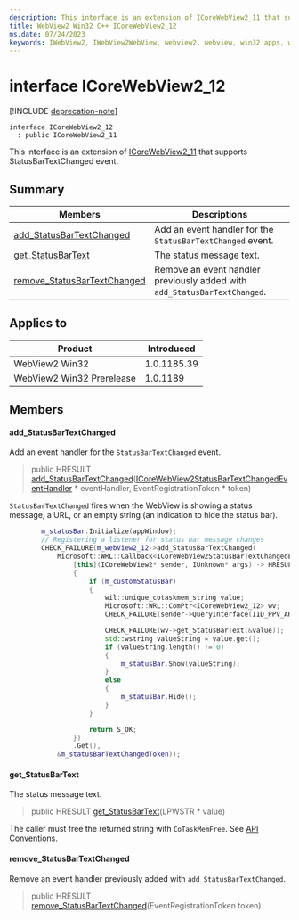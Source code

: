 ```yaml
---
description: This interface is an extension of ICoreWebView2_11 that supports StatusBarTextChanged event.
title: WebView2 Win32 C++ ICoreWebView2_12
ms.date: 07/24/2023
keywords: IWebView2, IWebView2WebView, webview2, webview, win32 apps, win32, edge, ICoreWebView2, ICoreWebView2Controller, browser control, edge html, ICoreWebView2_12
---
```


# interface ICoreWebView2_12

[!INCLUDE [deprecation-note](../includes/deprecation-note.md)]

```
interface ICoreWebView2_12
  : public ICoreWebView2_11
```

This interface is an extension of [ICoreWebView2_11](icorewebview2_11.md) that supports StatusBarTextChanged event.

## Summary

 Members                        | Descriptions
--------------------------------|---------------------------------------------
[add_StatusBarTextChanged](#add_statusbartextchanged) | Add an event handler for the `StatusBarTextChanged` event.
[get_StatusBarText](#get_statusbartext) | The status message text.
[remove_StatusBarTextChanged](#remove_statusbartextchanged) | Remove an event handler previously added with `add_StatusBarTextChanged`.

## Applies to

Product                         | Introduced
--------------------------------|---------------------------------------------
WebView2 Win32            |    1.0.1185.39
WebView2 Win32 Prerelease |    1.0.1189

## Members

#### add_StatusBarTextChanged

Add an event handler for the `StatusBarTextChanged` event.

> public HRESULT [add_StatusBarTextChanged](#add_statusbartextchanged)([ICoreWebView2StatusBarTextChangedEventHandler](icorewebview2statusbartextchangedeventhandler.md) * eventHandler, EventRegistrationToken * token)

`StatusBarTextChanged` fires when the WebView is showing a status message, a URL, or an empty string (an indication to hide the status bar). 
```cpp
        m_statusBar.Initialize(appWindow);
        // Registering a listener for status bar message changes
        CHECK_FAILURE(m_webView2_12->add_StatusBarTextChanged(
            Microsoft::WRL::Callback<ICoreWebView2StatusBarTextChangedEventHandler>(
                [this](ICoreWebView2* sender, IUnknown* args) -> HRESULT
                {
                    if (m_customStatusBar)
                    {
                        wil::unique_cotaskmem_string value;
                        Microsoft::WRL::ComPtr<ICoreWebView2_12> wv;
                        CHECK_FAILURE(sender->QueryInterface(IID_PPV_ARGS(&wv)));

                        CHECK_FAILURE(wv->get_StatusBarText(&value));
                        std::wstring valueString = value.get();
                        if (valueString.length() != 0)
                        {
                            m_statusBar.Show(valueString);
                        }
                        else
                        {
                            m_statusBar.Hide();
                        }
                    }

                    return S_OK;
                })
                .Get(),
            &m_statusBarTextChangedToken));
```

#### get_StatusBarText

The status message text.

> public HRESULT [get_StatusBarText](#get_statusbartext)(LPWSTR * value)

The caller must free the returned string with `CoTaskMemFree`. See [API Conventions](/microsoft-edge/webview2/concepts/win32-api-conventions#strings).

#### remove_StatusBarTextChanged

Remove an event handler previously added with `add_StatusBarTextChanged`.

> public HRESULT [remove_StatusBarTextChanged](#remove_statusbartextchanged)(EventRegistrationToken token)

